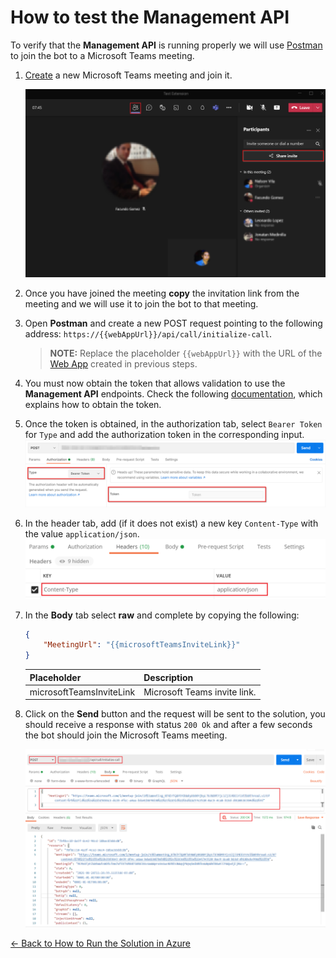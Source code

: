 # How to test the Management API

To verify that the **Management API** is running properly we will use [Postman](https://identity.getpostman.com/signup?continue=https%3A%2F%2Fgo.postman.co%2Fbuild) to join the bot to a Microsoft Teams meeting.

1. [Create](https://support.microsoft.com/en-us/office/schedule-a-meeting-in-teams-943507a9-8583-4c58-b5d2-8ec8265e04e5) a new Microsoft Teams meeting and join it.

    ![Microsoft Teams Invite Link](../how-to-run-the-solution-locally/images/invite_link.png)
2. Once you have joined the meeting **copy** the invitation link from the meeting and we will use it to join the bot to that meeting.
3. Open **Postman** and create a new POST request pointing to the following address: `https://{{webAppUrl}}/api/call/initialize-call`.
    > **NOTE:** Replace the placeholder `{{webAppUrl}}` with the URL of the [Web App](web_app_and_app_service_plan.md) created in previous steps.

4. You must now obtain the token that allows validation to use the **Management API** endpoints. Check the following [documentation](authorization_token.md), which explains how to obtain the token.
5. Once the token is obtained, in the authorization tab, select `Bearer Token` for `Type` and add the authorization token in the corresponding input.
    ![Auht Header](images/test_web_app_postman_add_service_auth_header.png)

6. In the header tab, add (if it does not exist) a new key `Content-Type` with the value `application/json`.
    ![Postman Header](../how-to-run-the-solution-locally/images/postman_header.png)

7. In the **Body** tab select **raw** and complete by copying the following:

    ```json
    {
        "MeetingUrl": "{{microsoftTeamsInviteLink}}"
    }
    ```

    | Placeholder              | Description                  |
    |--------------------------|------------------------------|
    | microsoftTeamsInviteLink | Microsoft Teams invite link. |

8. Click on the **Send** button and the request will be sent to the solution, you should receive a response with status `200 Ok` and after a few seconds the bot should join the Microsoft Teams meeting.

    ![Test with Postman](images/test_with_postman_web_app.png)

[← Back to How to Run the Solution in Azure](README.md#how-to-run-the-solution-in-azure)

